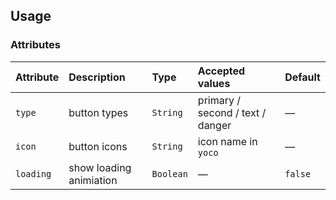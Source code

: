 ## Usage

### Attributes

| Attribute | Description             | Type      | Accepted values                  | Default |
| :-------- | :---------------------- | :-------- | :------------------------------- | :------ |
| `type`    | button types            | `String`  | primary / second / text / danger | —       |
| `icon`    | button icons            | `String`  | icon name in `yoco`              | —       |
| `loading` | show loading animiation | `Boolean` | —                                | `false` |
